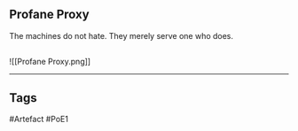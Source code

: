 ## Profane Proxy
The machines do not hate. They merely serve one who does.
##
![[Profane Proxy.png]]

---
## Tags
#Artefact
#PoE1